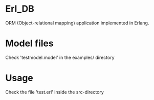 # Erl_DB
ORM (Object-relational mapping) application implemented in Erlang.

# Model files
Check 'testmodel.model' in the examples/ directory

# Usage
Check the file 'test.erl' inside the src-directory